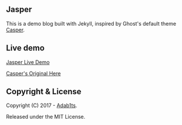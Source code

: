 ## Jasper

This is a demo blog built with Jekyll, inspired by Ghost's default theme [Casper](https://github.com/tryghost/casper). 

## Live demo

[Jasper Live Demo](https://jasper-blog.netlify.com)

[Casper's Original Here](https://demo.ghost.io)

## Copyright & License

Copyright (C) 2017 - [Adab1ts](https://github.com/adab1ts).

Released under the MIT License.



